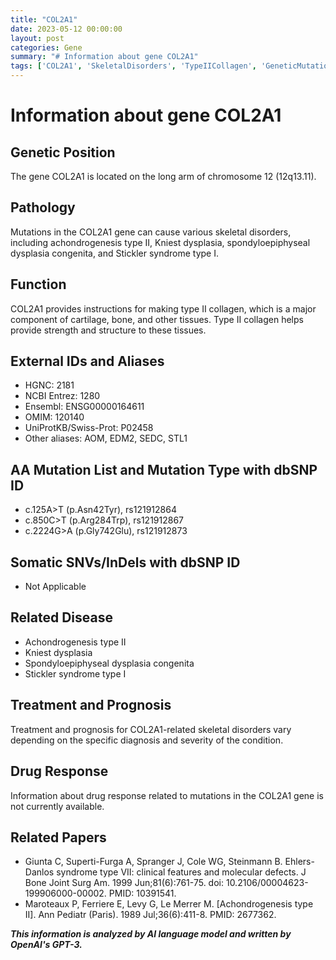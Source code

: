 ```yaml
---
title: "COL2A1"
date: 2023-05-12 00:00:00
layout: post
categories: Gene
summary: "# Information about gene COL2A1"
tags: ['COL2A1', 'SkeletalDisorders', 'TypeIICollagen', 'GeneticMutation', 'Diagnosis', 'Treatment', 'Prognosis', 'RelatedPapers']
---
```


# Information about gene COL2A1

## Genetic Position
The gene COL2A1 is located on the long arm of chromosome 12 (12q13.11).

## Pathology
Mutations in the COL2A1 gene can cause various skeletal disorders, including achondrogenesis type II, Kniest dysplasia, spondyloepiphyseal dysplasia congenita, and Stickler syndrome type I.

## Function
COL2A1 provides instructions for making type II collagen, which is a major component of cartilage, bone, and other tissues. Type II collagen helps provide strength and structure to these tissues.

## External IDs and Aliases
- HGNC: 2181
- NCBI Entrez: 1280
- Ensembl: ENSG00000164611
- OMIM: 120140
- UniProtKB/Swiss-Prot: P02458
- Other aliases: AOM, EDM2, SEDC, STL1

## AA Mutation List and Mutation Type with dbSNP ID
- c.125A>T (p.Asn42Tyr), rs121912864
- c.850C>T (p.Arg284Trp), rs121912867
- c.2224G>A (p.Gly742Glu), rs121912873

## Somatic SNVs/InDels with dbSNP ID
- Not Applicable

## Related Disease
- Achondrogenesis type II
- Kniest dysplasia
- Spondyloepiphyseal dysplasia congenita
- Stickler syndrome type I

## Treatment and Prognosis
Treatment and prognosis for COL2A1-related skeletal disorders vary depending on the specific diagnosis and severity of the condition.

## Drug Response
Information about drug response related to mutations in the COL2A1 gene is not currently available.

## Related Papers
- Giunta C, Superti-Furga A, Spranger J, Cole WG, Steinmann B. Ehlers-Danlos syndrome type VII: clinical features and molecular defects. J Bone Joint Surg Am. 1999 Jun;81(6):761-75. doi: 10.2106/00004623-199906000-00002. PMID: 10391541.
- Maroteaux P, Ferriere E, Levy G, Le Merrer M. [Achondrogenesis type II]. Ann Pediatr (Paris). 1989 Jul;36(6):411-8. PMID: 2677362.

**_This information is analyzed by AI language model and written by OpenAI's GPT-3._**